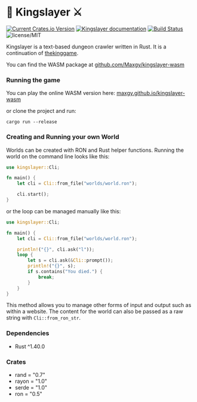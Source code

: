 # 👑 Kingslayer ⚔️

[![Current Crates.io Version](https://img.shields.io/crates/v/kingslayer)](https://crates.io/crates/kingslayer)
[![Kingslayer documentation](https://docs.rs/kingslayer/badge.svg)](https://docs.rs/kingslayer)
[![Build Status](https://img.shields.io/endpoint.svg?url=https%3A%2F%2Factions-badge.atrox.dev%2FMaxgy%2Fkingslayer%2Fbadge%3Fref%3Dmaster&style=flat)](https://actions-badge.atrox.dev/Maxgy/kingslayer/goto?ref=master)
![license/MIT](https://img.shields.io/github/license/Maxgy/kingslayer)

Kingslayer is a text-based dungeon crawler written in Rust. It is a continuation of [thekinggame](https://github.com/Maxgy/thekinggame).

You can find the WASM package at [github.com/Maxgy/kingslayer-wasm](https://github.com/Maxgy/kingslayer-wasm)

### Running the game

You can play the online WASM version here: [maxgy.github.io/kingslayer-wasm](https://maxgy.github.io/kingslayer-wasm/)

or clone the project and run:
```
cargo run --release
```

### Creating and Running your own World

Worlds can be created with RON and Rust helper functions. Running the world on the command line looks like this:
```rust
use kingslayer::Cli;

fn main() {
    let cli = Cli::from_file("worlds/world.ron");

    cli.start();
}
```
or the loop can be managed manually like this:
```rust
use kingslayer::Cli;

fn main() {
    let cli = Cli::from_file("worlds/world.ron");

    println!("{}", cli.ask("l"));
    loop {
        let s = cli.ask(&Cli::prompt());
        println!("{}", s);
        if s.contains("You died.") {
            break;
        }
    }
}
```
This method allows you to manage other forms of input and output such as within a website. The content for the world can also be passed as a raw string with `Cli::from_ron_str`.

### Dependencies
* Rust ^1.40.0

### Crates
* rand = "0.7"
* rayon = "1.0"
* serde = "1.0"
* ron = "0.5"
